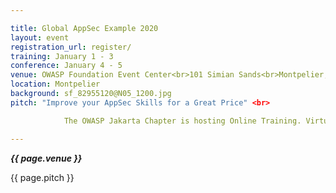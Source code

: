 ```yaml
---

title: Global AppSec Example 2020
layout: event
registration_url: register/
training: January 1 - 3
conference: January 4 - 5
venue: OWASP Foundation Event Center<br>101 Simian Sands<br>Montpelier, VT
location: Montpelier
background: sf_82955120@N05_1200.jpg
pitch: "Improve your AppSec Skills for a Great Price" <br>

            The OWASP Jakarta Chapter is hosting Online Training. Virtual training courses will be given on TBD. The virtual training classes are 8 hour courses offered in 4-hour blocks on the two days above in each month. The trainings will begin at TBD Jakarta Time

---
```


<!-- rebuild 12 -->

***{{ page.venue }}***

{{ page.pitch }}



